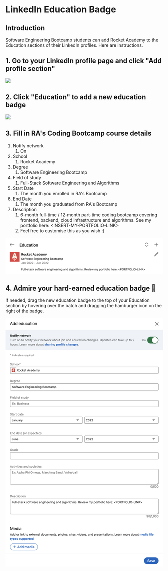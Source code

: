 # LinkedIn Education Badge

## Introduction

Software Engineering Bootcamp students can add Rocket Academy to the Education sections of their LinkedIn profiles. Here are instructions.

## 1. Go to your LinkedIn profile page and click "**Add profile section"**

![](../.gitbook/assets/jie-ping-20210401-12.55.44.png)

## 2. Click "Education" to add a new education badge

![](../.gitbook/assets/jie-ping-20210401-12.42.04.png)

## 3. Fill in RA's Coding Bootcamp course details

1. Notify network
   1. On
2. School
   1. Rocket Academy
3. Degree
   1. Software Engineering Bootcamp
4. Field of study
   1. Full-Stack Software Engineering and Algorithms
5. Start Date
   1. The month you enrolled in RA's Bootcamp
6. End Date
   1. The month you graduated from RA's Bootcamp
7. Description
   1. 6-month full-time / 12-month part-time coding bootcamp covering frontend, backend, cloud infrastructure and algorithms. See my portfolio here: &lt;INSERT-MY-PORTFOLIO-LINK&gt;
   2. Feel free to customise this as you wish :\)

![](../.gitbook/assets/image%20%286%29.png)

## 4. Admire your hard-earned education badge 🚀

If needed, drag the new education badge to the top of your Education section by hovering over the batch and dragging the hamburger icon on the right of the badge.

![](../.gitbook/assets/image%20%285%29.png)

